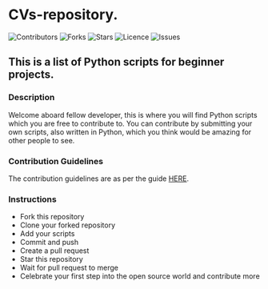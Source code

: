 ﻿# CVs-repository.

![Contributors](https://img.shields.io/github/contributors/MouhammadAyoub/CVs-repository?style=plastic)
![Forks](https://img.shields.io/github/forks/MouhammadAyoub/CVs-repository)
![Stars](https://img.shields.io/github/stars/MouhammadAyoub/CVs-repository)
![Licence](https://img.shields.io/github/license/MouhammadAyoub/CVs-repository)
![Issues](https://img.shields.io/github/issues/MouhammadAyoub/CVs-repository)

## This is a list of Python scripts for beginner projects.

### Description

Welcome aboard fellow developer, this is where you will find Python scripts which you are free to contribute to.
You can contribute by submitting your own scripts, also written in Python, which you think would be amazing for other people to see.

### Contribution Guidelines

The contribution guidelines are as per the guide [HERE](https://github.com/larymak/Python-project-Scripts/blob/main/CONTRIBUTING.md).

### Instructions

- Fork this repository
- Clone your forked repository
- Add your scripts
- Commit and push
- Create a pull request
- Star this repository
- Wait for pull request to merge
- Celebrate your first step into the open source world and contribute more
